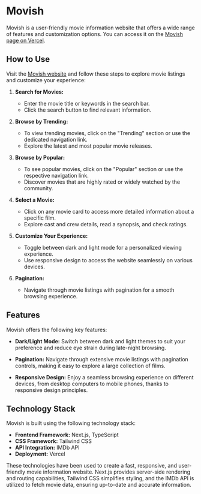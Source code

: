 # Movish

Movish is a user-friendly movie information website that offers a wide range of features and customization options. You can access it on the [Movish page on Vercel](https://movish.vercel.app/).

## How to Use

Visit the [Movish website](https://movish.vercel.app/) and follow these steps to explore movie listings and customize your experience:

1. **Search for Movies:**

   - Enter the movie title or keywords in the search bar.
   - Click the search button to find relevant information.

2. **Browse by Trending:**

   - To view trending movies, click on the "Trending" section or use the dedicated navigation link.
   - Explore the latest and most popular movie releases.

3. **Browse by Popular:**

   - To see popular movies, click on the "Popular" section or use the respective navigation link.
   - Discover movies that are highly rated or widely watched by the community.

4. **Select a Movie:**

   - Click on any movie card to access more detailed information about a specific film.
   - Explore cast and crew details, read a synopsis, and check ratings.

5. **Customize Your Experience:**

   - Toggle between dark and light mode for a personalized viewing experience.
   - Use responsive design to access the website seamlessly on various devices.

6. **Pagination:**
   - Navigate through movie listings with pagination for a smooth browsing experience.

## Features

Movish offers the following key features:

- **Dark/Light Mode:** Switch between dark and light themes to suit your preference and reduce eye strain during late-night browsing.

- **Pagination:** Navigate through extensive movie listings with pagination controls, making it easy to explore a large collection of films.

- **Responsive Design:** Enjoy a seamless browsing experience on different devices, from desktop computers to mobile phones, thanks to responsive design principles.

## Technology Stack

Movish is built using the following technology stack:

- **Frontend Framework:** Next.js, TypeScript
- **CSS Framework:** Tailwind CSS
- **API Integration:** IMDb API
- **Deployment:** Vercel

These technologies have been used to create a fast, responsive, and user-friendly movie information website. Next.js provides server-side rendering and routing capabilities, Tailwind CSS simplifies styling, and the IMDb API is utilized to fetch movie data, ensuring up-to-date and accurate information.
